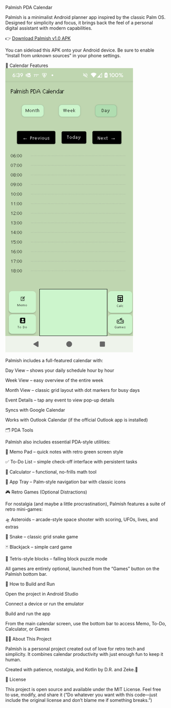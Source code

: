 Palmish PDA Calendar

Palmish is a minimalist Android planner app inspired by the classic Palm OS. Designed for simplicity and focus, it brings back the feel of a personal digital assistant with modern capabilities.

👉  <a href = https://github.com/drmeece/PalmishCalendar/raw/main/releases/Palmish-v1.0-release.apk> Download Palmish v1.0 APK</a>

You can sideload this APK onto your Android device. Be sure to enable “Install from unknown sources” in your phone settings.

📅 Calendar Features
<img src="screenshots/Screenshot_20250528-183938.png" alt="Palmish Day View" width="400"/>




Palmish includes a full-featured calendar with:

Day View – shows your daily schedule hour by hour

Week View – easy overview of the entire week

Month View – classic grid layout with dot markers for busy days

Event Details – tap any event to view pop-up details

Syncs with Google Calendar

Works with Outlook Calendar (if the official Outlook app is installed)

🗂️ PDA Tools

Palmish also includes essential PDA-style utilities:

📝 Memo Pad – quick notes with retro green screen style

✅ To-Do List – simple check-off interface with persistent tasks

🧮 Calculator – functional, no-frills math tool

📂 App Tray – Palm-style navigation bar with classic icons

🎮 Retro Games (Optional Distractions)

For nostalgia (and maybe a little procrastination), Palmish features a suite of retro mini-games:

🛸 Asteroids – arcade-style space shooter with scoring, UFOs, lives, and extras

🐍 Snake – classic grid snake game

🃏 Blackjack – simple card game

🧱 Tetris-style blocks – falling block puzzle mode

All games are entirely optional, launched from the “Games” button on the Palmish bottom bar.

🔧 How to Build and Run

Open the project in Android Studio

Connect a device or run the emulator

Build and run the app

From the main calendar screen, use the bottom bar to access Memo, To-Do, Calculator, or Games

🧑‍💻 About This Project

Palmish is a personal project created out of love for retro tech and simplicity. It combines calendar productivity with just enough fun to keep it human.

Created with patience, nostalgia, and Kotlin by D.R. and Zeke.🚀

📜 License

This project is open source and available under the MIT License. Feel free to use, modify, and share it (“Do whatever you want with this code—just include the original license and don’t blame me if something breaks.”)

